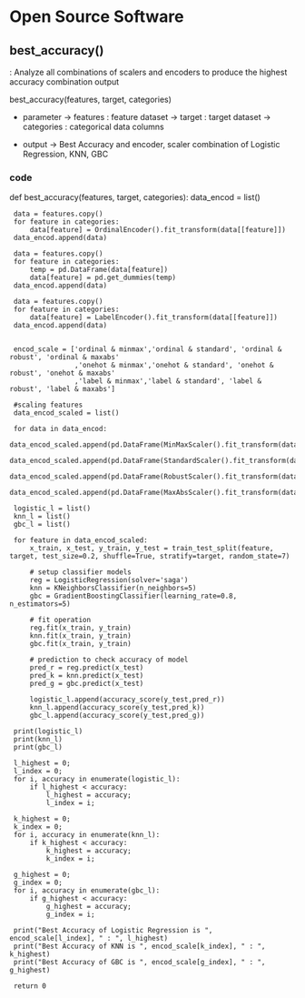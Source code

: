 # Open Source Software


## best_accuracy()
: Analyze all combinations of scalers and encoders to produce the highest accuracy combination output

best_accuracy(features, target, categories)
- parameter
 -> features : feature dataset
 -> target : target dataset
 -> categories : categorical data columns

- output 
 -> Best Accuracy and encoder, scaler combination of Logistic Regression, KNN, GBC 
 
### code

 def best_accuracy(features, target, categories):
     data_encod = list()

     data = features.copy()
     for feature in categories:
         data[feature] = OrdinalEncoder().fit_transform(data[[feature]])
     data_encod.append(data)

     data = features.copy()
     for feature in categories:
         temp = pd.DataFrame(data[feature])
         data[feature] = pd.get_dummies(temp)
     data_encod.append(data)

     data = features.copy()
     for feature in categories:
         data[feature] = LabelEncoder().fit_transform(data[[feature]])
     data_encod.append(data)


     encod_scale = ['ordinal & minmax','ordinal & standard', 'ordinal & robust', 'ordinal & maxabs'
                    ,'onehot & minmax','onehot & standard', 'onehot & robust', 'onehot & maxabs'
                    ,'label & minmax','label & standard', 'label & robust', 'label & maxabs']

     #scaling features
     data_encod_scaled = list()

     for data in data_encod:
         data_encod_scaled.append(pd.DataFrame(MinMaxScaler().fit_transform(data)))
         data_encod_scaled.append(pd.DataFrame(StandardScaler().fit_transform(data)))
         data_encod_scaled.append(pd.DataFrame(RobustScaler().fit_transform(data)))
         data_encod_scaled.append(pd.DataFrame(MaxAbsScaler().fit_transform(data)))

     logistic_l = list()
     knn_l = list()
     gbc_l = list()

     for feature in data_encod_scaled:
         x_train, x_test, y_train, y_test = train_test_split(feature, target, test_size=0.2, shuffle=True, stratify=target, random_state=7)

         # setup classifier models
         reg = LogisticRegression(solver='saga')
         knn = KNeighborsClassifier(n_neighbors=5)
         gbc = GradientBoostingClassifier(learning_rate=0.8, n_estimators=5)

         # fit operation
         reg.fit(x_train, y_train)
         knn.fit(x_train, y_train)
         gbc.fit(x_train, y_train)

         # prediction to check accuracy of model
         pred_r = reg.predict(x_test)
         pred_k = knn.predict(x_test)
         pred_g = gbc.predict(x_test)

         logistic_l.append(accuracy_score(y_test,pred_r))
         knn_l.append(accuracy_score(y_test,pred_k))
         gbc_l.append(accuracy_score(y_test,pred_g))

     print(logistic_l)
     print(knn_l)
     print(gbc_l)

     l_highest = 0;
     l_index = 0;
     for i, accuracy in enumerate(logistic_l):
         if l_highest < accuracy:
             l_highest = accuracy;
             l_index = i;

     k_highest = 0;
     k_index = 0;
     for i, accuracy in enumerate(knn_l):
         if k_highest < accuracy:
             k_highest = accuracy;
             k_index = i;

     g_highest = 0;
     g_index = 0;
     for i, accuracy in enumerate(gbc_l):
         if g_highest < accuracy:
             g_highest = accuracy;
             g_index = i;

     print("Best Accuracy of Logistic Regression is ", encod_scale[l_index], " : ", l_highest)
     print("Best Accuracy of KNN is ", encod_scale[k_index], " : ", k_highest)
     print("Best Accuracy of GBC is ", encod_scale[g_index], " : ", g_highest)

     return 0

